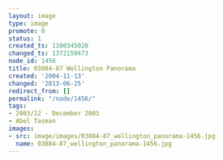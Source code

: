 ```yaml
---
layout: image
type: image
promote: 0
status: 1
created_ts: 1100345020
changed_ts: 1372159473
node_id: 1456
title: 03084-87 Wellington Panorama
created: '2004-11-13'
changed: '2013-06-25'
redirect_from: []
permalink: "/node/1456/"
tags:
- 2003/12 - December 2003
- Abel Tasman
images:
- src: image/images/03084-87_wellington_panorama-1456.jpg
  name: 03084-87_wellington_panorama-1456.jpg
---
```


